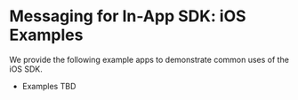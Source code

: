 # Messaging for In-App SDK: iOS Examples

We provide the following example apps to demonstrate common uses of the iOS SDK.

- Examples TBD